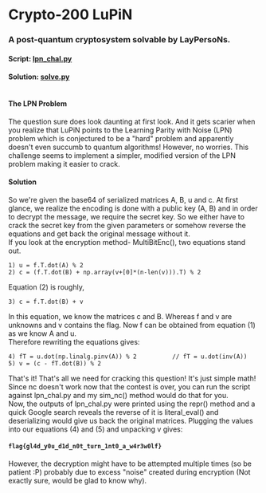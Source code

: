 # Crypto-200 LuPiN

### A post-quantum cryptosystem solvable by LayPersoNs. <br />
#### Script: [lpn_chal.py](./lpn_chal.py) <br />
#### Solution: [solve.py](./solve.py) <br /> <br />
#### The LPN Problem
The question sure does look daunting at first look. And it gets scarier when you realize that LuPiN points to the Learning Parity with Noise (LPN) problem which is conjectured to be a "hard" problem and apparently doesn't even succumb to quantum algorithms! However, no worries. This challenge seems to implement a simpler, modified version of the LPN problem making it easier to crack. <br />
#### Solution
So we're given the base64 of serialized matrices A, B, u and c. At first glance, we realize the encoding is done with a public key (A, B) and in order to decrypt the message, we require the secret key. So we either have to crack the secret key from the given parameters or somehow reverse the equations and get back the original message without it. <br />
If you look at the encryption method- MultiBitEnc(), two equations stand out.
```
1) u = f.T.dot(A) % 2
2) c = (f.T.dot(B) + np.array(v+[0]*(n-len(v))).T) % 2
```
Equation (2) is roughly,
```
3) c = f.T.dot(B) + v
```
In this equation, we know the matrices c and B. Whereas f and v are unknowns and v contains the flag. Now f can be obtained from equation (1) as we know A and u. <br />
Therefore rewriting the equations gives:
```
4) fT = u.dot(np.linalg.pinv(A)) % 2          // fT = u.dot(inv(A))
5) v = (c - fT.dot(B)) % 2
```
That's it! That's all we need for cracking this question! It's just simple math! <br />
Since nc doesn't work now that the contest is over, you can run the script against lpn_chal.py and my sim_nc() method would do that for you. <br />
Now, the outputs of lpn_chal.py were printed using the repr() method and a quick Google search reveals the reverse of it is literal_eval() and deserializing would give us back the original matrices. Plugging the values into our equations (4) and (5) and unpacking v gives:<br />
#### `flag{gl4d_y0u_d1d_n0t_turn_1nt0_a_w4r3w0lf}` <br />
However, the decryption might have to be attempted multiple times (so be patient :P) probably due to excess "noise" created during encryption (Not exactly sure, would be glad to know why). <br />
